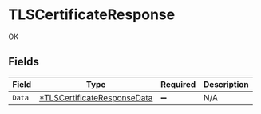 # TLSCertificateResponse

OK


## Fields

| Field                                                                            | Type                                                                             | Required                                                                         | Description                                                                      |
| -------------------------------------------------------------------------------- | -------------------------------------------------------------------------------- | -------------------------------------------------------------------------------- | -------------------------------------------------------------------------------- |
| `Data`                                                                           | [*TLSCertificateResponseData](../../models/shared/tlscertificateresponsedata.md) | :heavy_minus_sign:                                                               | N/A                                                                              |